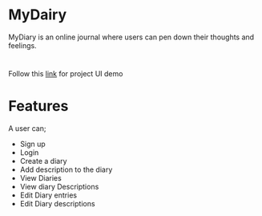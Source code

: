 # MyDairy
MyDiary is an online journal where users can pen down their thoughts and feelings.
#
Follow this [link](https://kakaemma.github.io/MyDairy/ "My Diary UI demo") for project UI demo
# Features
A user can;
* Sign up
* Login
* Create a diary
* Add description to the diary
* View Diaries
* View diary Descriptions
* Edit Diary entries
* Edit Diary descriptions